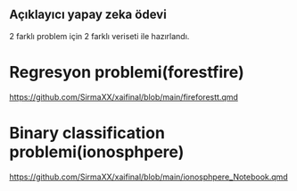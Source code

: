 ## Açıklayıcı yapay zeka ödevi
2 farklı problem için 2 farklı veriseti ile hazırlandı.
# Regresyon problemi(forestfire)
https://github.com/SirmaXX/xaifinal/blob/main/fireforestt.qmd



# Binary classification problemi(ionosphpere)
https://github.com/SirmaXX/xaifinal/blob/main/ionosphpere_Notebook.qmd
